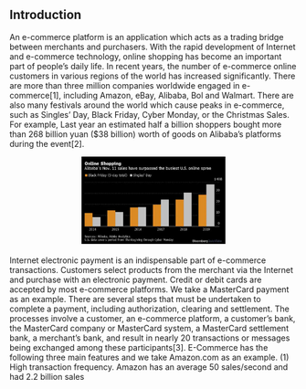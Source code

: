 ## Introduction
An e-commerce platform is an application which acts as a trading bridge between merchants and purchasers. With the rapid development of Internet and e-commerce technology, online shopping has become an important part of people’s daily life. In recent years, the number of e-commerce online customers in various regions of the world has increased significantly. There are more than three million companies worldwide engaged in e-commerce[1], including Amazon, eBay, Alibaba, Bol and Walmart. There are also many festivals around the world which cause peaks in e-commerce, such as Singles’ Day, Black Friday, Cyber Monday, or the Christmas Sales. For example, Last year an estimated half a billion shoppers bought more than 268 billion yuan ($38 billion) worth of goods on Alibaba’s platforms during the event[2].

<center><img src="https://raw.githubusercontent.com/simplicy-io/whitepaper/main/imrs.webp" alt="How singles day became biggest shopping spree ever quicktake" width=50% height=50% /></center>
<br/>
Internet electronic payment is an indispensable part of e-commerce transactions. Customers select products from the merchant via the Internet and purchase with an electronic payment. Credit or debit cards are accepted by most e-commerce platforms. We take a MasterCard payment as an example. There are several steps that must be undertaken to complete a payment, including authorization, clearing and settlement. The processes involve a customer, an e-commerce platform, a customer’s bank, the MasterCard company or MasterCard system, a MasterCard settlement bank, a merchant’s bank, and result in nearly 20 transactions or messages being exchanged among these participants[3].
E-Commerce has the following three main features and we take Amazon.com as an example. (1) High transaction frequency. Amazon has an average 50 sales/second and had 2.2 billion sales
